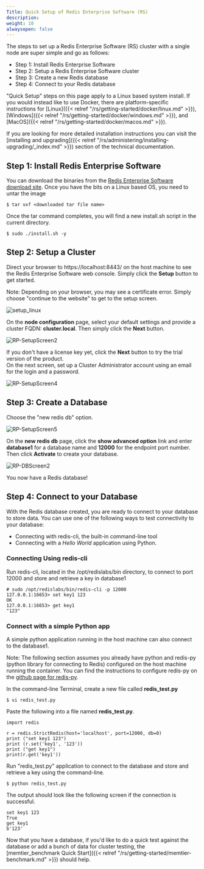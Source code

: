 ```yaml
---
Title: Quick Setup of Redis Enterprise Software (RS)
description: 
weight: 10
alwaysopen: false
---
```

The steps to set up a Redis Enterprise Software (RS) cluster with a
single node are super simple and go as follows:

- Step 1: Install Redis Enterprise Software
- Step 2: Setup a Redis Enterprise Software cluster
- Step 3: Create a new Redis database
- Step 4: Connect to your Redis database

"Quick Setup" steps on this page apply to a Linux based system install.
If you would instead like to use Docker, there are platform-specific
instructions for
[Linux]({{< relref "/rs/getting-started/docker/linux.md" >}}),
[Windows]({{< relref "/rs/getting-started/docker/windows.md" >}}),
and
[MacOS]({{< relref "/rs/getting-started/docker/macos.md" >}}).

If you are looking for more detailed installation instructions you can
visit the [installing and
upgrading]({{< relref "/rs/administering/installing-upgrading/_index.md" >}})
section of the technical documentation.

## Step 1: Install Redis Enterprise Software

You can download the binaries from the [Redis Enterprise Software
download
site](https://app.redislabs.com/#/sign-up/software?direct=true). Once
you have the bits on a Linux based OS, you need to untar the image

```src
$ tar vxf <downloaded tar file name>
```

Once the tar command completes, you will find a new install.sh script in
the current directory.

```src
$ sudo ./install.sh -y
```

## Step 2: Setup a Cluster

Direct your browser to https://localhost:8443/ on the host machine to
see the Redis Enterprise Software web console. Simply click the
**Setup** button to get started.

Note: Depending on your browser, you may see a certificate error. Simply
choose "continue to the website" to get to the setup screen.

![setup_linux](/images/rs/setup_linux.png?width=600&height=287)

On the **node configuration** page, select your default settings and
provide a cluster FQDN: **cluster.local**. Then simply click the
**Next** button.

![RP-SetupScreen2](/images/rs/RP-SetupScreen2.jpeg?width=600&height=378)

If you don't have a license key yet, click the **Next** button to try
the trial version of the product.\
On the next screen, set up a Cluster Administrator account using an
email for the login and a password.

![RP-SetupScreen4](/images/rs/RP-SetupScreen4.jpeg?width=600&height=377)

## Step 3: Create a Database

Choose the "new redis db" option.

![RP-SetupScreen5](/images/rs/RP-SetupScreen5.jpeg?width=600&height=375)

On the **new redis db** page, click the **show advanced option**
link and enter **database1** for a database name and **12000** for
the endpoint port number. Then click **Activate** to create your
database.

![RP-DBScreen2](/images/rs/RP-DBScreen2.jpeg?width=600&height=378)

You now have a Redis database!

## Step 4: Connect to your Database

With the Redis database created, you are ready to connect to your
database to store data. You can use one of the following ways to test
connectivity to your database:

- Connecting with redis-cli, the built-in command-line tool
- Connecting with a _Hello World_ application using Python.

### Connecting Using redis-cli

Run redis-cli, located in the /opt/redislabs/bin directory, to connect
to port 12000 and store and retrieve a key in database1

```src
# sudo /opt/redislabs/bin/redis-cli -p 12000
127.0.0.1:16653> set key1 123
OK
127.0.0.1:16653> get key1
"123"
```

### Connect with a simple Python app

A simple python application running in the host machine can also connect
to the database1.

Note: The following section assumes you already have python and redis-py
(python library for connecting to Redis) configured on the host machine
running the container. You can find the instructions to configure
redis-py on the [github page for
redis-py](https://github.com/andymccurdy/redis-py).

In the command-line Terminal, create a new file called
**redis_test.py**

```src
$ vi redis_test.py
```

Paste the following into a file named **redis_test.py**.

```src
import redis

r = redis.StrictRedis(host='localhost', port=12000, db=0)
print ("set key1 123")
print (r.set('key1', '123'))
print ("get key1")
print(r.get('key1'))
```

Run "redis_test.py" application to connect to the database and store
and retrieve a key using the command-line.

```src
$ python redis_test.py
```

The output should look like the following screen if the connection is
successful.

```src
set key1 123
True
get key1
b'123'
```

Now that you have a database, if you'd like to do a quick test against
the database or add a bunch of data for cluster testing, the
[memtier_benchmark Quick
Start]({{< relref "/rs/getting-started/memtier-benchmark.md" >}})
should help.
